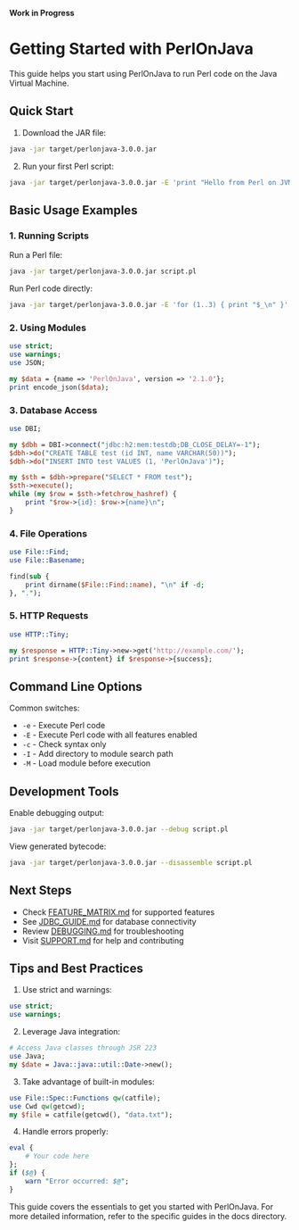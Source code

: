 **Work in Progress**

# Getting Started with PerlOnJava

This guide helps you start using PerlOnJava to run Perl code on the Java Virtual Machine.

## Quick Start

1. Download the JAR file:
```bash
java -jar target/perlonjava-3.0.0.jar
```

2. Run your first Perl script:
```bash
java -jar target/perlonjava-3.0.0.jar -E 'print "Hello from Perl on JVM!\n"'
```

## Basic Usage Examples

### 1. Running Scripts

Run a Perl file:
```bash
java -jar target/perlonjava-3.0.0.jar script.pl
```

Run Perl code directly:
```bash
java -jar target/perlonjava-3.0.0.jar -E 'for (1..3) { print "$_\n" }'
```

### 2. Using Modules

```perl
use strict;
use warnings;
use JSON;

my $data = {name => 'PerlOnJava', version => '2.1.0'};
print encode_json($data);
```

### 3. Database Access

```perl
use DBI;

my $dbh = DBI->connect("jdbc:h2:mem:testdb;DB_CLOSE_DELAY=-1");
$dbh->do("CREATE TABLE test (id INT, name VARCHAR(50))");
$dbh->do("INSERT INTO test VALUES (1, 'PerlOnJava')");

my $sth = $dbh->prepare("SELECT * FROM test");
$sth->execute();
while (my $row = $sth->fetchrow_hashref) {
    print "$row->{id}: $row->{name}\n";
}
```

### 4. File Operations

```perl
use File::Find;
use File::Basename;

find(sub {
    print dirname($File::Find::name), "\n" if -d;
}, ".");
```

### 5. HTTP Requests

```perl
use HTTP::Tiny;

my $response = HTTP::Tiny->new->get('http://example.com/');
print $response->{content} if $response->{success};
```

## Command Line Options

Common switches:
- `-e` - Execute Perl code
- `-E` - Execute Perl code with all features enabled
- `-c` - Check syntax only
- `-I` - Add directory to module search path
- `-M` - Load module before execution

## Development Tools

Enable debugging output:
```bash
java -jar target/perlonjava-3.0.0.jar --debug script.pl
```

View generated bytecode:
```bash
java -jar target/perlonjava-3.0.0.jar --disassemble script.pl
```

## Next Steps

- Check [FEATURE_MATRIX.md](../FEATURE_MATRIX.md) for supported features
- See [JDBC_GUIDE.md](JDBC_GUIDE.md) for database connectivity
- Review [DEBUGGING.md](DEBUGGING.md) for troubleshooting
- Visit [SUPPORT.md](../SUPPORT.md) for help and contributing

## Tips and Best Practices

1. Use strict and warnings:
```perl
use strict;
use warnings;
```

2. Leverage Java integration:
```perl
# Access Java classes through JSR 223
use Java;
my $date = Java::java::util::Date->new();
```

3. Take advantage of built-in modules:
```perl
use File::Spec::Functions qw(catfile);
use Cwd qw(getcwd);
my $file = catfile(getcwd(), "data.txt");
```

4. Handle errors properly:
```perl
eval {
    # Your code here
};
if ($@) {
    warn "Error occurred: $@";
}
```

This guide covers the essentials to get you started with PerlOnJava. For more detailed information, refer to the specific guides in the docs directory.

